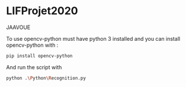 # LIFProjet2020

JAAVOUE

To use opencv-python must have python 3 installed and you can install opencv-python with :

```bash
pip install opencv-python
```

And run the script with

```bash
python .\Python\Recognition.py
```
